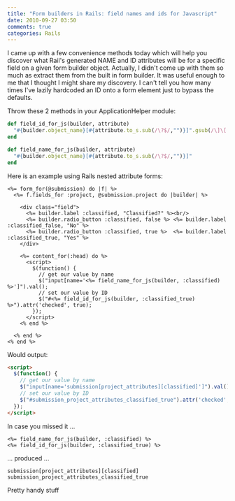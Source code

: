 ```yaml
---
title: "Form builders in Rails: field names and ids for Javascript"
date: 2010-09-27 03:50
comments: true
categories: Rails
---
```


I came up with a few convenience methods today which will help you discover what Rail's generated NAME and ID attributes will be for a specific field on a given form builder object. Actually, I didn't come up with them so much as extract them from the built in form builder. It was useful enough to me that I thought I might share my discovery. I can't tell you how many times I've lazily hardcoded an ID onto a form element just to bypass the defaults.

Throw these 2 methods in your ApplicationHelper module:

~~~ ruby
def field_id_for_js(builder, attribute)
  "#{builder.object_name}[#{attribute.to_s.sub(/\?$/,"")}]".gsub(/\]\[|[^-a-zA-Z0-9:.]/, "_").sub(/_$/, "")
end

def field_name_for_js(builder, attribute)
  "#{builder.object_name}[#{attribute.to_s.sub(/\?$/,"")}]"
end
~~~

Here is an example using Rails nested attribute forms:

~~~ erb
<%= form_for(@submission) do |f| %>
  <%= f.fields_for :project, @submission.project do |builder| %>

    <div class="field">
      <%= builder.label :classified, "Classified?" %><br/>
      <%= builder.radio_button :classified, false %> <%= builder.label :classified_false, "No" %>
      <%= builder.radio_button :classified, true %>  <%= builder.label :classified_true, "Yes" %>
    </div>

    <%= content_for(:head) do %>
      <script>
        $(function() {
          // get our value by name
          $("input[name='<%= field_name_for_js(builder, :classified) %>']").val();
          // set our value by ID
          $("#<%= field_id_for_js(builder, :classified_true) %>").attr('checked', true);
        });
      </script>
    <% end %>

  <% end %>
<% end %>
~~~

Would output:

~~~ html
<script>
  $(function() {
    // get our value by name
    $("input[name='submission[project_attributes][classified]']").val();
    // set our value by ID
    $("#submission_project_attributes_classified_true").attr('checked', true);
  });
</script>
~~~

In case you missed it ...

~~~ erb
<%= field_name_for_js(builder, :classified) %>
<%= field_id_for_js(builder, :classified_true) %>
~~~

... produced ...

~~~
submission[project_attributes][classified]
submission_project_attributes_classified_true
~~~

Pretty handy stuff
